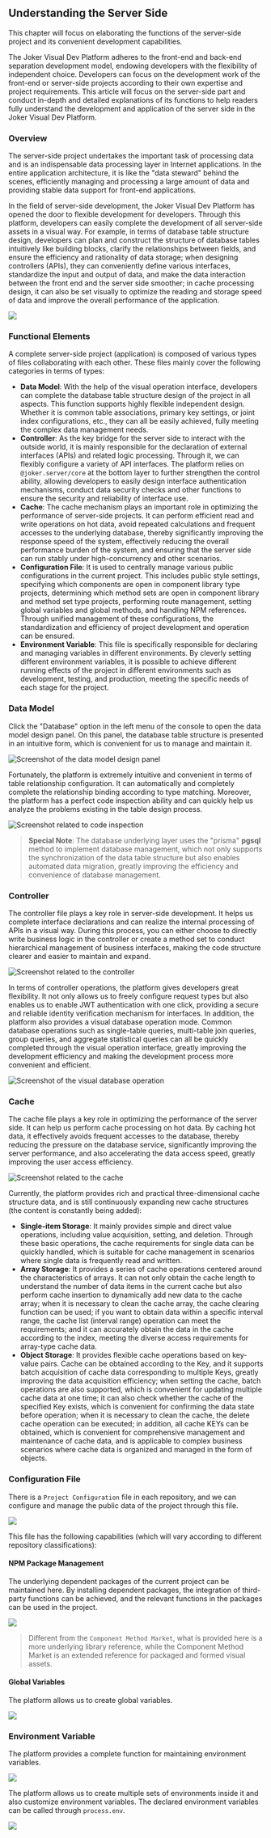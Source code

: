 ## Understanding the Server Side

This chapter will focus on elaborating the functions of the server-side project and its convenient development capabilities.

The Joker Visual Dev Platform adheres to the front-end and back-end separation development model, endowing developers with the flexibility of independent choice. Developers can focus on the development work of the front-end or server-side projects according to their own expertise and project requirements. This article will focus on the server-side part and conduct in-depth and detailed explanations of its functions to help readers fully understand the development and application of the server side in the Joker Visual Dev Platform.

### Overview

The server-side project undertakes the important task of processing data and is an indispensable data processing layer in Internet applications. In the entire application architecture, it is like the "data steward" behind the scenes, efficiently managing and processing a large amount of data and providing stable data support for front-end applications.

In the field of server-side development, the Joker Visual Dev Platform has opened the door to flexible development for developers. Through this platform, developers can easily complete the development of all server-side assets in a visual way. For example, in terms of database table structure design, developers can plan and construct the structure of database tables intuitively like building blocks, clarify the relationships between fields, and ensure the efficiency and rationality of data storage; when designing controllers (APIs), they can conveniently define various interfaces, standardize the input and output of data, and make the data interaction between the front end and the server side smoother; in cache processing design, it can also be set visually to optimize the reading and storage speed of data and improve the overall performance of the application.

![](/workbench/back-end.png)

### Functional Elements

A complete server-side project (application) is composed of various types of files collaborating with each other. These files mainly cover the following categories in terms of types:

- **Data Model**: With the help of the visual operation interface, developers can complete the database table structure design of the project in all aspects. This function supports highly flexible independent design. Whether it is common table associations, primary key settings, or joint index configurations, etc., they can all be easily achieved, fully meeting the complex data management needs.
- **Controller**: As the key bridge for the server side to interact with the outside world, it is mainly responsible for the declaration of external interfaces (APIs) and related logic processing. Through it, we can flexibly configure a variety of API interfaces. The platform relies on `@joker.server/core` at the bottom layer to further strengthen the control ability, allowing developers to easily design interface authentication mechanisms, conduct data security checks and other functions to ensure the security and reliability of interface use.
- **Cache**: The cache mechanism plays an important role in optimizing the performance of server-side projects. It can perform efficient read and write operations on hot data, avoid repeated calculations and frequent accesses to the underlying database, thereby significantly improving the response speed of the system, effectively reducing the overall performance burden of the system, and ensuring that the server side can run stably under high-concurrency and other scenarios.
- **Configuration File**: It is used to centrally manage various public configurations in the current project. This includes public style settings, specifying which components are open in component library type projects, determining which method sets are open in component library and method set type projects, performing route management, setting global variables and global methods, and handling NPM references. Through unified management of these configurations, the standardization and efficiency of project development and operation can be ensured.
- **Environment Variable**: This file is specifically responsible for declaring and managing variables in different environments. By cleverly setting different environment variables, it is possible to achieve different running effects of the project in different environments such as development, testing, and production, meeting the specific needs of each stage for the project.

### Data Model

Click the "Database" option in the left menu of the console to open the data model design panel. On this panel, the database table structure is presented in an intuitive form, which is convenient for us to manage and maintain it.

![Screenshot of the data model design panel](/workbench/back-end2.png)

Fortunately, the platform is extremely intuitive and convenient in terms of table relationship configuration. It can automatically and completely complete the relationship binding according to type matching. Moreover, the platform has a perfect code inspection ability and can quickly help us analyze the problems existing in the table design process.

![Screenshot related to code inspection](/workbench/back-end3.png)

> **Special Note**: The database underlying layer uses the "prisma" **pgsql** method to implement database management, which not only supports the synchronization of the data table structure but also enables automated data migration, greatly improving the efficiency and convenience of database management.

### Controller

The controller file plays a key role in server-side development. It helps us complete interface declarations and can realize the internal processing of APIs in a visual way. During this process, you can either choose to directly write business logic in the controller or create a method set to conduct hierarchical management of business interfaces, making the code structure clearer and easier to maintain and expand.

![Screenshot related to the controller](/workbench/back-end4.png)

In terms of controller operations, the platform gives developers great flexibility. It not only allows us to freely configure request types but also enables us to enable JWT authentication with one click, providing a secure and reliable identity verification mechanism for interfaces. In addition, the platform also provides a visual database operation mode. Common database operations such as single-table queries, multi-table join queries, group queries, and aggregate statistical queries can all be quickly completed through the visual operation interface, greatly improving the development efficiency and making the development process more convenient and efficient.

![Screenshot of the visual database operation](/workbench/back-end5.png)

### Cache

The cache file plays a key role in optimizing the performance of the server side. It can help us perform cache processing on hot data. By caching hot data, it effectively avoids frequent accesses to the database, thereby reducing the pressure on the database service, significantly improving the server performance, and also accelerating the data access speed, greatly improving the user access efficiency.

![Screenshot related to the cache](/workbench/back-end6.png)

Currently, the platform provides rich and practical three-dimensional cache structure data, and is still continuously expanding new cache structures (the content is constantly being added):

- **Single-item Storage**: It mainly provides simple and direct value operations, including value acquisition, setting, and deletion. Through these basic operations, the cache requirements for single data can be quickly handled, which is suitable for cache management in scenarios where single data is frequently read and written.
- **Array Storage**: It provides a series of cache operations centered around the characteristics of arrays. It can not only obtain the cache length to understand the number of data items in the current cache but also perform cache insertion to dynamically add new data to the cache array; when it is necessary to clean the cache array, the cache clearing function can be used; if you want to obtain data within a specific interval range, the cache list (interval range) operation can meet the requirements; and it can accurately obtain the data in the cache according to the index, meeting the diverse access requirements for array-type cache data.
- **Object Storage**: It provides flexible cache operations based on key-value pairs. Cache can be obtained according to the Key, and it supports batch acquisition of cache data corresponding to multiple Keys, greatly improving the data acquisition efficiency; when setting the cache, batch operations are also supported, which is convenient for updating multiple cache data at one time; it can also check whether the cache of the specified Key exists, which is convenient for confirming the data state before operation; when it is necessary to clean the cache, the delete cache operation can be executed; in addition, all cache KEYs can be obtained, which is convenient for comprehensive management and maintenance of cache data, and is applicable to complex business scenarios where cache data is organized and managed in the form of objects.

### Configuration File

There is a `Project Configuration` file in each repository, and we can configure and manage the public data of the project through this file.

![](/workbench/back-end7.png)

This file has the following capabilities (which will vary according to different repository classifications):

#### NPM Package Management

The underlying dependent packages of the current project can be maintained here. By installing dependent packages, the integration of third-party functions can be achieved, and the relevant functions in the packages can be used in the project.

![](/workbench/back-end8.png)

> Different from the `Component Method Market`, what is provided here is a more underlying library reference, while the Component Method Market is an extended reference for packaged and formed visual assets.

#### Global Variables

The platform allows us to create global variables.

![](/workbench/back-end9.png)

### Environment Variable

The platform provides a complete function for maintaining environment variables.

![](/workbench/back-end10.png)

The platform allows us to create multiple sets of environments inside it and also customize environment variables. The declared environment variables can be called through `process.env`.

![](/workbench/back-end11.png) 